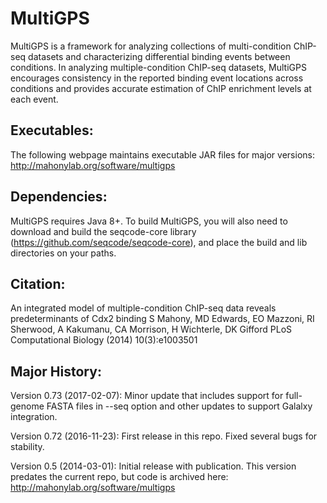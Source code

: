 MultiGPS
===========

MultiGPS is a framework for analyzing collections of multi-condition ChIP-seq datasets and characterizing differential binding events between conditions. In analyzing multiple-condition ChIP-seq datasets, MultiGPS encourages consistency in the reported binding event locations across conditions and provides accurate estimation of ChIP enrichment levels at each event.


Executables:
--------------
The following webpage maintains executable JAR files for major versions: 
http://mahonylab.org/software/multigps


Dependencies:
--------------
MultiGPS requires Java 8+. To build MultiGPS, you will also need to download and build the seqcode-core library (https://github.com/seqcode/seqcode-core), and place the build and lib directories on your paths. 


Citation:
--------------
An integrated model of multiple-condition ChIP-seq data reveals predeterminants of Cdx2 binding
S Mahony, MD Edwards, EO Mazzoni, RI Sherwood, A Kakumanu, CA Morrison, H Wichterle, DK Gifford
PLoS Computational Biology (2014) 10(3):e1003501


Major History:
--------------

Version 0.73 (2017-02-07): Minor update that includes support for full-genome FASTA files in --seq option and other updates to support Galalxy integration.

Version 0.72 (2016-11-23): First release in this repo. Fixed several bugs for stability.  

Version 0.5 (2014-03-01): Initial release with publication. This version predates the current repo, but code is archived here: http://mahonylab.org/software/multigps